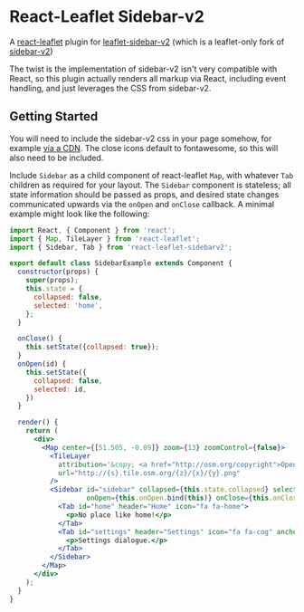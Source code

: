 # React-Leaflet Sidebar-v2

A [react-leaflet](https://github.com/PaulLeCam/react-leaflet) plugin
for
[leaflet-sidebar-v2](https://github.com/nickpeihl/leaflet-sidebar-v2)
(which is a leaflet-only fork
of [sidebar-v2](https://github.com/Turbo87/sidebar-v2))

The twist is the implementation of sidebar-v2 isn't very compatible
with React, so this plugin actually renders all markup via React,
including event handling, and just leverages the CSS from sidebar-v2.

## Getting Started

You will need to include the sidebar-v2 css in your page somehow, for
example
[via a CDN](https://unpkg.com/leaflet-sidebar-v2@1.0.0/css/leaflet-sidebar.min.css). The
close icons default to fontawesome, so this will also need to be
included.

Include `Sidebar` as a child component of react-leaflet `Map`, with
whatever `Tab` children as required for your layout.  The `Sidebar`
component is stateless; all state information should be passed as
props, and desired state changes communicated upwards via the `onOpen`
and `onClose` callback.  A minimal example might look like the
following:

```jsx
import React, { Component } from 'react';
import { Map, TileLayer } from 'react-leaflet';
import { Sidebar, Tab } from 'react-leaflet-sidebarv2';

export default class SidebarExample extends Component {
  constructor(props) {
    super(props);
    this.state = {
      collapsed: false,
      selected: 'home',
    };
  }

  onClose() {
    this.setState({collapsed: true});
  }
  onOpen(id) {
    this.setState({
      collapsed: false,
      selected: id,
    })
  }

  render() {
    return (
      <div>
        <Map center={[51.505, -0.09]} zoom={13} zoomControl={false}>
          <TileLayer
            attribution='&copy; <a href="http://osm.org/copyright">OpenStreetMap</a> contributors'
            url="http://{s}.tile.osm.org/{z}/{x}/{y}.png"
          />
          <Sidebar id="sidebar" collapsed={this.state.collapsed} selected={this.state.selected}
                   onOpen={this.onOpen.bind(this)} onClose={this.onClose.bind(this)}>
            <Tab id="home" header="Home" icon="fa fa-home">
              <p>No place like home!</p>
            </Tab>
            <Tab id="settings" header="Settings" icon="fa fa-cog" anchor="bottom">
              <p>Settings dialogue.</p>
            </Tab>
          </Sidebar>
        </Map>
      </div>
    );
  }
}
```
